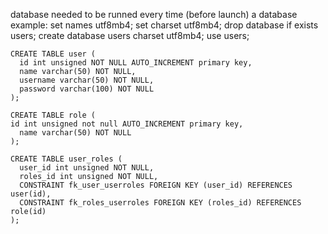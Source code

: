 database needed to be runned every time (before launch)
a database example:
    set names utf8mb4;
    set charset utf8mb4;
    drop database if exists users;
    create database users charset utf8mb4;
    use users;

    CREATE TABLE user (
      id int unsigned NOT NULL AUTO_INCREMENT primary key,
      name varchar(50) NOT NULL,
      username varchar(50) NOT NULL,
      password varchar(100) NOT NULL
    );

    CREATE TABLE role (
    id int unsigned not null AUTO_INCREMENT primary key,
      name varchar(50) NOT NULL
    );

    CREATE TABLE user_roles (
      user_id int unsigned NOT NULL,
      roles_id int unsigned NOT NULL,
      CONSTRAINT fk_user_userroles FOREIGN KEY (user_id) REFERENCES user(id),
      CONSTRAINT fk_roles_userroles FOREIGN KEY (roles_id) REFERENCES role(id)
    );


